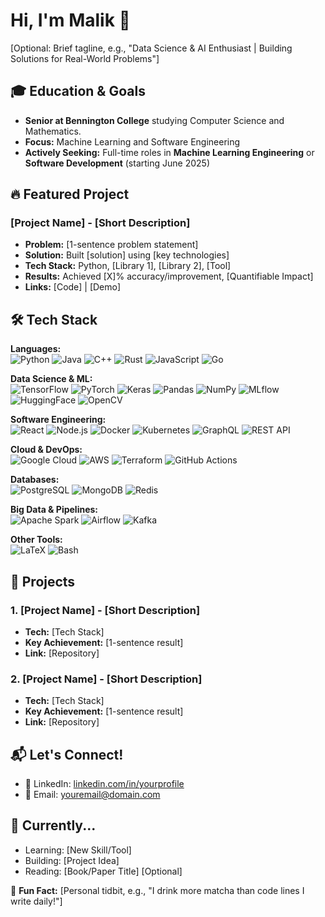 # Hi, I'm Malik 👋
[Optional: Brief tagline, e.g., "Data Science & AI Enthusiast | Building Solutions for Real-World Problems"]

## 🎓 Education & Goals
- **Senior at Bennington College** studying Computer Science and Mathematics.  
- **Focus:** Machine Learning and Software Engineering
- **Actively Seeking:** Full-time roles in **Machine Learning Engineering** or **Software Development** (starting June 2025)  

## 🔥 Featured Project
### [Project Name] - [Short Description]
- **Problem:** [1-sentence problem statement]
- **Solution:** Built [solution] using [key technologies]
- **Tech Stack:** Python, [Library 1], [Library 2], [Tool]
- **Results:** Achieved [X]% accuracy/improvement, [Quantifiable Impact]
- **Links:** [Code] | [Demo]

## 🛠️ Tech Stack

**Languages:**  
![Python](https://img.shields.io/badge/Python-3776AB?style=flat&logo=python&logoColor=white)
![Java](https://img.shields.io/badge/Java-007396?style=flat&logo=java&logoColor=white)
![C++](https://img.shields.io/badge/C++-00599C?style=flat&logo=c%2B%2B&logoColor=white)
![Rust](https://img.shields.io/badge/Rust-000000?style=flat&logo=rust&logoColor=white)
![JavaScript](https://img.shields.io/badge/JavaScript-F7DF1E?style=flat&logo=javascript&logoColor=black)
![Go](https://img.shields.io/badge/Go-00ADD8?style=flat&logo=go&logoColor=white)

**Data Science & ML:**  
![TensorFlow](https://img.shields.io/badge/TensorFlow-FF6F00?style=flat&logo=tensorflow&logoColor=white)
![PyTorch](https://img.shields.io/badge/PyTorch-EE4C2C?style=flat&logo=pytorch&logoColor=white)
![Keras](https://img.shields.io/badge/Keras-D00000?style=flat&logo=keras&logoColor=white)
![Pandas](https://img.shields.io/badge/Pandas-150458?style=flat&logo=pandas&logoColor=white)
![NumPy](https://img.shields.io/badge/NumPy-013243?style=flat&logo=numpy&logoColor=white)
![MLflow](https://img.shields.io/badge/MLflow-0194E2?style=flat&logo=mlflow&logoColor=white)
![HuggingFace](https://img.shields.io/badge/HuggingFace-FFD21E?style=flat&logo=huggingface&logoColor=black)
![OpenCV](https://img.shields.io/badge/OpenCV-5C3EE8?style=flat&logo=opencv&logoColor=white)

**Software Engineering:**  
![React](https://img.shields.io/badge/React-61DAFB?style=flat&logo=react&logoColor=black)
![Node.js](https://img.shields.io/badge/Node.js-339933?style=flat&logo=node.js&logoColor=white)
![Docker](https://img.shields.io/badge/Docker-2496ED?style=flat&logo=docker&logoColor=white)
![Kubernetes](https://img.shields.io/badge/Kubernetes-326CE5?style=flat&logo=kubernetes&logoColor=white)
![GraphQL](https://img.shields.io/badge/GraphQL-E10098?style=flat&logo=graphql&logoColor=white)
![REST API](https://img.shields.io/badge/REST_API-FF6F61?style=flat&logo=rest&logoColor=white)

**Cloud & DevOps:**  
![Google Cloud](https://img.shields.io/badge/Google_Cloud-4285F4?style=flat&logo=googlecloud&logoColor=white)
![AWS](https://img.shields.io/badge/AWS-232F3E?style=flat&logo=amazonaws&logoColor=white)
![Terraform](https://img.shields.io/badge/Terraform-7B42BC?style=flat&logo=terraform&logoColor=white)
![GitHub Actions](https://img.shields.io/badge/GitHub_Actions-2088FF?style=flat&logo=githubactions&logoColor=white)

**Databases:**  
![PostgreSQL](https://img.shields.io/badge/PostgreSQL-4169E1?style=flat&logo=postgresql&logoColor=white)
![MongoDB](https://img.shields.io/badge/MongoDB-47A248?style=flat&logo=mongodb&logoColor=white)
![Redis](https://img.shields.io/badge/Redis-DC382D?style=flat&logo=redis&logoColor=white)

**Big Data & Pipelines:**  
![Apache Spark](https://img.shields.io/badge/Apache_Spark-E25A1C?style=flat&logo=apachespark&logoColor=white)
![Airflow](https://img.shields.io/badge/Airflow-017CEE?style=flat&logo=apacheairflow&logoColor=white)
![Kafka](https://img.shields.io/badge/Kafka-231F20?style=flat&logo=apachekafka&logoColor=white)

**Other Tools:**  
![LaTeX](https://img.shields.io/badge/LaTeX-008080?style=flat&logo=latex&logoColor=white)
![Bash](https://img.shields.io/badge/Bash-4EAA25?style=flat&logo=gnubash&logoColor=white)

## 🚀 Projects
### 1. [Project Name] - [Short Description]
- **Tech:** [Tech Stack]
- **Key Achievement:** [1-sentence result]
- **Link:** [Repository]

### 2. [Project Name] - [Short Description]
- **Tech:** [Tech Stack]
- **Key Achievement:** [1-sentence result]
- **Link:** [Repository]


## 📬 Let's Connect!
- 💼 LinkedIn: [linkedin.com/in/yourprofile](...)
- 📧 Email: [youremail@domain.com](mailto:...)

## 🎯 Currently...
- Learning: [New Skill/Tool]
- Building: [Project Idea]
- Reading: [Book/Paper Title] [Optional]

🌟 **Fun Fact:** [Personal tidbit, e.g., "I drink more matcha than code lines I write daily!"]
